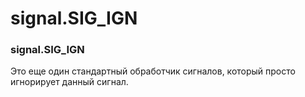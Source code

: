 # signal.SIG\_IGN

### signal.SIG\_IGN

Это еще один стандартный обработчик сигналов, который просто игнорирует данный сигнал.

